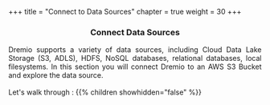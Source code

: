 +++
title = "Connect to Data Sources"
chapter = true
weight = 30
+++

<center><h3>Connect Data Sources  </h3></center>

<div style="text-align: justify">
 Dremio supports a variety of data sources, including Cloud Data Lake Storage (S3, ADLS), HDFS, NoSQL databases, relational databases, local filesystems. In this section you will connect Dremio to an AWS S3 Bucket and explore the data source. 
  <br/><br/>Let's walk through :
  {{% children showhidden="false" %}}
</div>
